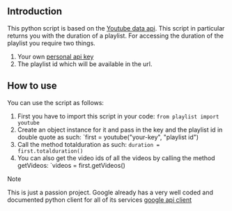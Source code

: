 ## Introduction
This python script is based on the [Youtube data api](https://developers.google.com/youtube/v3/docs). 
This script in particular returns you with the duration of a playlist.
For accessing the duration of the playlist you require two things.
1. Your own [personal api key](https://console.developers.google.com/)
2. The playlist id which will be available in the url.
## How to use
You can use the script as follows:
1. First you have to import this script in your code:
	`from playlist import youtube`
2. Create an object instance for it and pass in the key and the playlist id in double quote  as such:
	`first = youtube("your-key", "playlist id")
3. Call the method totalduration as such:
	`duration = first.totalduration()`
4. You can also get the video ids of all the videos by calling the method getVideos:
	`videos = first.getVideos()

> [!NOTE]
> This is just a passion project. Google already has a very well coded and documented python client for all of its services [google api client](https://github.com/googleapis/google-api-python-client)
